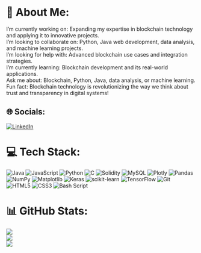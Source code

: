 # 💫 About Me:
I’m currently working on: Expanding my expertise in blockchain technology and applying it to innovative projects.<br>I’m looking to collaborate on: Python, Java web development, data analysis, and machine learning projects.<br>I’m looking for help with: Advanced blockchain use cases and integration strategies.<br>I’m currently learning: Blockchain development and its real-world applications.<br>Ask me about: Blockchain, Python, Java, data analysis, or machine learning.<br>Fun fact: Blockchain technology is revolutionizing the way we think about trust and transparency in digital systems!


## 🌐 Socials:
[![LinkedIn](https://img.shields.io/badge/LinkedIn-%230077B5.svg?logo=linkedin&logoColor=white)](https://linkedin.com/in/rishabh-shukla-bb5666252) 

# 💻 Tech Stack:
![Java](https://img.shields.io/badge/java-%23ED8B00.svg?style=plastic&logo=openjdk&logoColor=white) ![JavaScript](https://img.shields.io/badge/javascript-%23323330.svg?style=plastic&logo=javascript&logoColor=%23F7DF1E) ![Python](https://img.shields.io/badge/python-3670A0?style=plastic&logo=python&logoColor=ffdd54) ![C](https://img.shields.io/badge/c-%2300599C.svg?style=plastic&logo=c&logoColor=white) ![Solidity](https://img.shields.io/badge/Solidity-%23363636.svg?style=plastic&logo=solidity&logoColor=white) ![MySQL](https://img.shields.io/badge/mysql-4479A1.svg?style=plastic&logo=mysql&logoColor=white) ![Plotly](https://img.shields.io/badge/Plotly-%233F4F75.svg?style=plastic&logo=plotly&logoColor=white) ![Pandas](https://img.shields.io/badge/pandas-%23150458.svg?style=plastic&logo=pandas&logoColor=white) ![NumPy](https://img.shields.io/badge/numpy-%23013243.svg?style=plastic&logo=numpy&logoColor=white) ![Matplotlib](https://img.shields.io/badge/Matplotlib-%23ffffff.svg?style=plastic&logo=Matplotlib&logoColor=black) ![Keras](https://img.shields.io/badge/Keras-%23D00000.svg?style=plastic&logo=Keras&logoColor=white) ![scikit-learn](https://img.shields.io/badge/scikit--learn-%23F7931E.svg?style=plastic&logo=scikit-learn&logoColor=white) ![TensorFlow](https://img.shields.io/badge/TensorFlow-%23FF6F00.svg?style=plastic&logo=TensorFlow&logoColor=white) ![Git](https://img.shields.io/badge/git-%23F05033.svg?style=plastic&logo=git&logoColor=white) ![HTML5](https://img.shields.io/badge/html5-%23E34F26.svg?style=plastic&logo=html5&logoColor=white) ![CSS3](https://img.shields.io/badge/css3-%231572B6.svg?style=plastic&logo=css3&logoColor=white) ![Bash Script](https://img.shields.io/badge/bash_script-%23121011.svg?style=plastic&logo=gnu-bash&logoColor=white)
# 📊 GitHub Stats:
![](https://github-readme-stats.vercel.app/api?username=T-Rishabh&theme=radical&hide_border=false&include_all_commits=false&count_private=false)<br/>
![](https://github-readme-streak-stats.herokuapp.com/?user=T-Rishabh&theme=radical&hide_border=false)<br/>
![](https://github-readme-stats.vercel.app/api/top-langs/?username=T-Rishabh&theme=radical&hide_border=false&include_all_commits=false&count_private=false&layout=compact)

<!-- Proudly created with GPRM ( https://gprm.itsvg.in ) -->

<!-- Proudly created with GPRM ( https://gprm.itsvg.in ) -->
<!--
**T-Rishabh/T-Rishabh** is a ✨ _special_ ✨ repository because its `README.md` (this file) appears on your GitHub profile.

Here are some ideas to get you started:

- 🔭 I’m currently working on ...
- 🌱 I’m currently learning ...
- 👯 I’m looking to collaborate on ...
- 🤔 I’m looking for help with ...
- 💬 Ask me about ...
- 📫 How to reach me: ...
- 😄 Pronouns: ...
- ⚡ Fun fact: ...
-->
